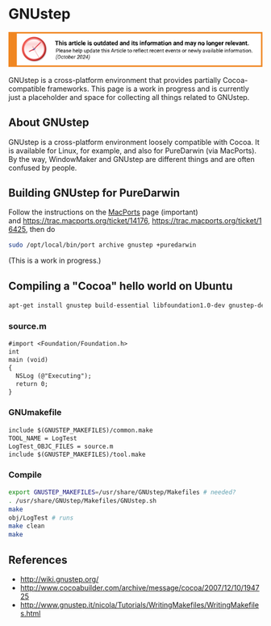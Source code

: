 # GNUstep

![This article is outdated and its information and may no longer relevant.](/img/notice/article-oudated-oct2024.svg)


GNUstep is a cross-platform environment that provides partially Cocoa-compatible frameworks.
This page is a work in progress and is currently just a placeholder and space for collecting all things related to GNUstep.

## About GNUstep

GNUstep is a cross-platform environment loosely compatible with Cocoa. It is available for Linux, for example, and also for PureDarwin (via MacPorts). By the way, WindowMaker and GNUstep are different things and are often confused by people.

## Building GNUstep for PureDarwin

Follow the instructions on the [MacPorts](macports.1.html) page (important) and <https://trac.macports.org/ticket/14176>, <https://trac.macports.org/ticket/16425>, then do

```sh
sudo /opt/local/bin/port archive gnustep +puredarwin
```

(This is a work in progress.)

## Compiling a "Cocoa" hello world on Ubuntu

```sh
apt-get install gnustep build-essential libfoundation1.0-dev gnustep-devel gnustep-make libgnustep-base-dev gobjc # maybe too much
```

### source.m

```objc
#import <Foundation/Foundation.h>
int
main (void)
{ 
  NSLog (@"Executing");
  return 0;
}
```

### GNUmakefile

```make
include $(GNUSTEP_MAKEFILES)/common.make
TOOL_NAME = LogTest
LogTest_OBJC_FILES = source.m
include $(GNUSTEP_MAKEFILES)/tool.make
```

### Compile

```sh
export GNUSTEP_MAKEFILES=/usr/share/GNUstep/Makefiles # needed?
. /usr/share/GNUstep/Makefiles/GNUstep.sh
make
obj/LogTest # runs
make clean
make
```

## References

 - http://wiki.gnustep.org/
 - http://www.cocoabuilder.com/archive/message/cocoa/2007/12/10/194725
 - http://www.gnustep.it/nicola/Tutorials/WritingMakefiles/WritingMakefiles.html

